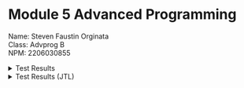 # Module 5 Advanced Programming

Name: Steven Faustin Orginata <br>
Class: Advprog B<br>
NPM: 2206030855<br>

<details>
    <summary>Test Results</summary>
    <h3>/all-student-name test results</h3>
    ![img.png](./images/test-results/AllStudentTestResults.png)
    <h3>/highest-gpa test results</h3>
    ![img.png](./images/test-results/![img.png](img.png)HighestGPATestResults.png)
</details>
<details>
    <summary>Test Results (JTL)</summary>
    ![img.png](./images/AllStudentJTL.png)
    <h3>/highest-gpa test results</h3>
    ![img.png](./images/HighestGPAJTL.png)
</details>
